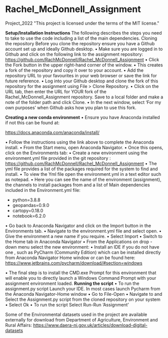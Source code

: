 # Rachel_McDonnell_Assignment
Project_2022
"This project is licensed under the terms of the MIT license."

**Setup/Installation Instructions**
The following describes the steps you need to take to use the code including a list of the main dependencies.
Cloning the repository
Before you clone the repository ensure you have a Github account set up and ideally Github desktop.
•	Make sure you are logged in to Github and click on the following link to the assignment repository:
       https://github.com/RachMcDonnell/Rachel_McDonnell_Assignment
•	Click the Fork button in the upper right-hand corner of the window.
•	This creates a fork of the repository and copy it over to your account.
•	Add the repository URL to your favourites in your web browser or save the link for future reference.
•	Log into your Github desktop and clone the fork of this repository for the assignment using File > Clone Repository.
•	Click on the URL tab, then enter the URL for YOUR fork of the Rachel_McDonnell_Assignment repository. Save to a local folder and make a note of the folder path and click Clone. 
•	In the next window, select ‘For my own purposes’ when Github asks how you plan to use this fork.



**Creating a new conda environment**
•	Ensure you have Anaconda installed if not this can be found at:

https://docs.anaconda.com/anaconda/install/

•	Follow the instructions using the link above to complete the Anaconda install.
•	From the Start menu, open Anaconda Navigator.
•	Once this opens, click on the Environments tab:
•	Create a new environment using the environment.yml file provided in the git repository :      https://github.com/RachMcDonnell/Rachel_McDonnell_Assignment
•	The yml file provides a list of the packages required for the system to find and install.
•	To view the Yml file open the environment.yml in a text editor such as notepad. 
•	Here you can see the name of the environment (assignment), the channels to install packages from and a list of Main dependencies included in the Environment.yml file:
  - python=3.8.8
  - geopandas=0.9.0
  - cartopy=0.18.0
  - notebook=6.2.0

•	Go back to Anaconda Navigator and click on the Import button in the Environments tab.
•	Navigate to the environment.yml file and select open.
•	Give the environment a new name if you require.
•	Select Import
•	Switch to the Home tab in Anaconda Navigator
•	From the Applications on drop -down menu select the new environment:
•	Install an IDE if you do not have one , such as PyCharm (Community Edition) which can be installed directly from Anaconda Navigator Home window or can be found here:
https://www.jetbrains.com/pycharm/download/#section=windows

•	The final step is to install the CMD.exe Prompt for this environment that will enable you to directly launch a Windows Command Prompt with your assignment environment loaded.
**Running the script**
•	To run the assignment.py script Launch your IDE. In most cases launch Pycharm from the Anaconda Navigator-Home window
•	Go to File-Open
•	Navigate to and Select the Assignment.py script from the cloned repository on your system 
•	Select Ok
•	To run the script Select Run-Run ‘Assignment’

Some of the Environmental datasets used in the project are available externally for download from  Department of Agriculture, Environment and Rural Affairs:
 https://www.daera-ni.gov.uk/articles/download-digital-datasets
